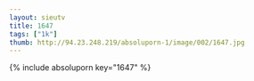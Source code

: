 ```yaml
--- 
layout: sieutv
title: 1647
tags: ["1k"]
thumb: http://94.23.248.219/absoluporn-1/image/002/1647.jpg
---
```

{% include absoluporn key="1647" %} 
